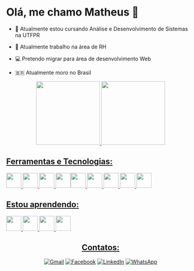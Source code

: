 <h1> Olá, me chamo Matheus 🐷 </h1>    

- 🎒 Atualmente estou cursando Análise e Desenvolvimento de Sistemas na UTFPR

- 💼 Atualmente trabalho na área de RH      

- 💻 Pretendo migrar para área de desenvolvimento Web  

- 🇧🇷 Atualmente moro no Brasil

<div align="center">
<a href="https://github.com/bantheus">
<img height="170em" src="https://github-readme-stats.vercel.app/api/top-langs/?username=bantheus&layout=compact&langs_count=5&theme=dracula&card_width=300&locale=pt-br"/>
<img height="170em" src="https://github-readme-stats.vercel.app/api?username=bantheus&show_icons=true&theme=dracula&include_all_commits=true&count_private=true&card_width=300&locale=pt-br"/>
</div>

<h2> Ferramentas e Tecnologias: </h2>
<div>
          <img src="https://cdn.jsdelivr.net/gh/devicons/devicon/icons/html5/html5-original.svg" width="40" height="40"/> <img src="https://cdn.jsdelivr.net/gh/devicons/devicon/icons/css3/css3-original.svg" width="40" height="40"/>  <img src="https://cdn.jsdelivr.net/gh/devicons/devicon/icons/bootstrap/bootstrap-original.svg" width="40" height="40"/> <img src="https://cdn.jsdelivr.net/gh/devicons/devicon/icons/c/c-original.svg" width="40" height="40"/><img src="https://cdn.jsdelivr.net/gh/devicons/devicon/icons/postgresql/postgresql-original.svg" width="40" height="40"/>  <img src="https://cdn.jsdelivr.net/gh/devicons/devicon/icons/photoshop/photoshop-line.svg" width="40" height="40"/> <img src="https://cdn.jsdelivr.net/gh/devicons/devicon/icons/xd/xd-line.svg" width="40" height="40"/> <img src="https://cdn.jsdelivr.net/gh/devicons/devicon/icons/figma/figma-original.svg" width="40" height="40"/> <img src="https://cdn.jsdelivr.net/gh/devicons/devicon/icons/vscode/vscode-original.svg" width="40" height="40" />
</div>

<h2> Estou aprendendo: </h2>
<div>
  <img src="https://cdn.jsdelivr.net/gh/devicons/devicon/icons/javascript/javascript-original.svg" width="40" height="40" /> <img src="https://cdn.jsdelivr.net/gh/devicons/devicon/icons/git/git-original.svg" width="40" height="40"/> <img src="https://cdn.jsdelivr.net/gh/devicons/devicon/icons/github/github-original.svg" width="40" height="40"/> <img src="https://cdn.jsdelivr.net/gh/devicons/devicon/icons/php/php-original.svg" width="40" height="40"/>
</div>


<h2 align="center"> Contatos: </h2>
<div align="center">
          
<a href="mailto:matheuschmidt.b@gmail.com">![Gmail](https://img.shields.io/badge/Gmail-D14836?style=for-the-badge&logo=gmail&logoColor=white)</a>
<a href="#">![Facebook](https://img.shields.io/badge/Facebook-%231877F2.svg?style=for-the-badge&logo=Facebook&logoColor=white)</a>
<a href="#">![LinkedIn](https://img.shields.io/badge/linkedin-%230077B5.svg?style=for-the-badge&logo=linkedin&logoColor=white)</a>
<a href="#">![WhatsApp](https://img.shields.io/badge/WhatsApp-25D366?style=for-the-badge&logo=whatsapp&logoColor=white)</a>
          
</div>
